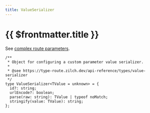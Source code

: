 ```yaml
---
title: ValueSerializer
---
```


# {{ $frontmatter.title }}

See [complex route parameters](../../guides/complex-route-parameters.md).

```tsx
/**
 * Object for configuring a custom parameter value serializer.
 *
 * @see https://type-route.zilch.dev/api-reference/types/value-serializer
 */
type ValueSerializer<TValue = unknown> = {
  id?: string;
  urlEncode?: boolean;
  parse(raw: string): TValue | typeof noMatch;
  stringify(value: TValue): string;
};
```

